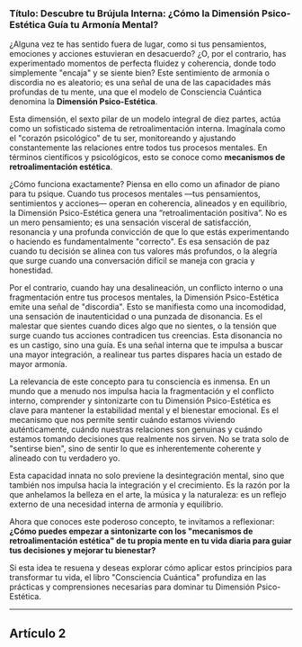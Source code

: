 ### Título: Descubre tu Brújula Interna: ¿Cómo la Dimensión Psico-Estética Guía tu Armonía Mental?
¿Alguna vez te has sentido fuera de lugar, como si tus pensamientos, emociones y acciones estuvieran en desacuerdo? ¿O, por el contrario, has experimentado momentos de perfecta fluidez y coherencia, donde todo simplemente "encaja" y se siente bien? Este sentimiento de armonía o discordia no es aleatorio; es una señal de una de las capacidades más profundas de tu mente, una que el modelo de Consciencia Cuántica denomina la **Dimensión Psico-Estética**.

Esta dimensión, el sexto pilar de un modelo integral de diez partes, actúa como un sofisticado sistema de retroalimentación interna. Imagínala como el "corazón psicológico" de tu ser, monitoreando y ajustando constantemente las relaciones entre todos tus procesos mentales. En términos científicos y psicológicos, esto se conoce como **mecanismos de retroalimentación estética**.

¿Cómo funciona exactamente? Piensa en ello como un afinador de piano para tu psique. Cuando tus procesos mentales —tus pensamientos, sentimientos y acciones— operan en coherencia, alineados y en equilibrio, la Dimensión Psico-Estética genera una “retroalimentación positiva”. No es un mero pensamiento; es una sensación visceral de satisfacción, resonancia y una profunda convicción de que lo que estás experimentando o haciendo es fundamentalmente "correcto". Es esa sensación de paz cuando tu decisión se alinea con tus valores más profundos, o la alegría que surge cuando una conversación difícil se maneja con gracia y honestidad.

Por el contrario, cuando hay una desalineación, un conflicto interno o una fragmentación entre tus procesos mentales, la Dimensión Psico-Estética emite una señal de "discordia". Esto se manifiesta como una incomodidad, una sensación de inautenticidad o una punzada de disonancia. Es el malestar que sientes cuando dices algo que no sientes, o la tensión que surge cuando tus acciones contradicen tus creencias. Esta disonancia no es un castigo, sino una guía. Es una señal interna que te impulsa a buscar una mayor integración, a realinear tus partes dispares hacia un estado de mayor armonía.

La relevancia de este concepto para tu consciencia es inmensa. En un mundo que a menudo nos impulsa hacia la fragmentación y el conflicto interno, comprender y sintonizarte con tu Dimensión Psico-Estética es clave para mantener la estabilidad mental y el bienestar emocional. Es el mecanismo que nos permite sentir cuándo estamos viviendo auténticamente, cuándo nuestras relaciones son genuinas y cuándo estamos tomando decisiones que realmente nos sirven. No se trata solo de "sentirse bien", sino de sentir lo que es inherentemente coherente y alineado con tu verdadero yo.

Esta capacidad innata no solo previene la desintegración mental, sino que también nos impulsa hacia la integración y el crecimiento. Es la razón por la que anhelamos la belleza en el arte, la música y la naturaleza: es un reflejo externo de una necesidad interna de armonía y equilibrio.

Ahora que conoces este poderoso concepto, te invitamos a reflexionar: **¿Cómo puedes empezar a sintonizarte con los "mecanismos de retroalimentación estética" de tu propia mente en tu vida diaria para guiar tus decisiones y mejorar tu bienestar?**

Si esta idea te resuena y deseas explorar cómo aplicar estos principios para transformar tu vida, el libro "Consciencia Cuántica" profundiza en las prácticas y comprensiones necesarias para dominar tu Dimensión Psico-Estética.

---

## Artículo 2